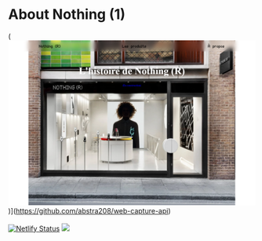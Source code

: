 # About Nothing (1)
(<img src="/img/screenshot_home.png"><img>)](https://github.com/abstra208/web-capture-api)
<br/><br/>
[![Netlify Status](https://api.netlify.com/api/v1/badges/537cc75b-e811-4168-9486-1ca661a78b6f/deploy-status)](https://app.netlify.com/sites/about-nothing/deploys)
[![](https://tokei.rs/b1/github/Abstra208/About-Nothing-1?category=lines)](https://github.com/Abstra208/About-nothing-1)
